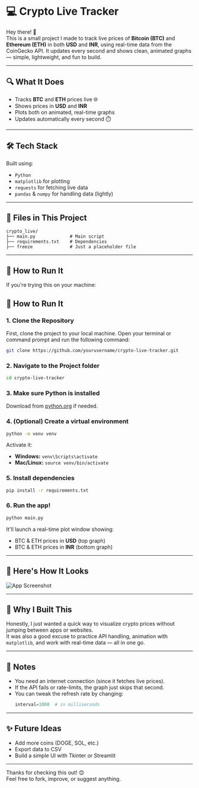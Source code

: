 # 💻 Crypto Live Tracker

Hey there! 👋  
This is a small project I made to track live prices of **Bitcoin (BTC)** and **Ethereum (ETH)** in both **USD** and **INR**, using real-time data from the CoinGecko API. It updates every second and shows clean, animated graphs — simple, lightweight, and fun to build.

---

## 🔍 What It Does

- Tracks **BTC** and **ETH** prices live 🌐
- Shows prices in **USD** and **INR**
- Plots both on animated, real-time graphs
- Updates automatically every second ⏱️

---

## 🛠️ Tech Stack

Built using:

- `Python`
- `matplotlib` for plotting
- `requests` for fetching live data
- `pandas` & `numpy` for handling data (lightly)

---

## 📁 Files in This Project

```
crypto_live/
├── main.py             # Main script
├── requirements.txt    # Dependencies
├── freeze              # Just a placeholder file
```

---

## 🚀 How to Run It

If you're trying this on your machine:
## 🚀 How to Run It

### 1. **Clone the Repository**

First, clone the project to your local machine. Open your terminal or command prompt and run the following command:

```bash
git clone https://github.com/yourusername/crypto-live-tracker.git
```
### 2. **Navigate to the Project folder**
```bash
cd crypto-live-tracker
```
### 3. Make sure Python is installed
Download from [python.org](https://www.python.org/downloads/) if needed.

### 4. (Optional) Create a virtual environment
```bash
python -m venv venv
```
Activate it:

- **Windows:** `venv\Scripts\activate`
- **Mac/Linux:** `source venv/bin/activate`

### 5. Install dependencies
```bash
pip install -r requirements.txt
```

### 6. Run the app!
```bash
python main.py
```

It'll launch a real-time plot window showing:

- BTC & ETH prices in **USD** (top graph)
- BTC & ETH prices in **INR** (bottom graph)

---

## 📸 Here's How It Looks

![App Screenshot](.png)

---

## 🧠 Why I Built This

Honestly, I just wanted a quick way to visualize crypto prices without jumping between apps or websites.  
It was also a good excuse to practice API handling, animation with `matplotlib`, and work with real-time data — all in one go.

---

## 📝 Notes

- You need an internet connection (since it fetches live prices).
- If the API fails or rate-limits, the graph just skips that second.
- You can tweak the refresh rate by changing:
  ```python
  interval=1000  # in milliseconds
  ```

---

## ✨ Future Ideas

- Add more coins (DOGE, SOL, etc.)
- Export data to CSV
- Build a simple UI with Tkinter or Streamlit

---

Thanks for checking this out! 😊  
Feel free to fork, improve, or suggest anything.

